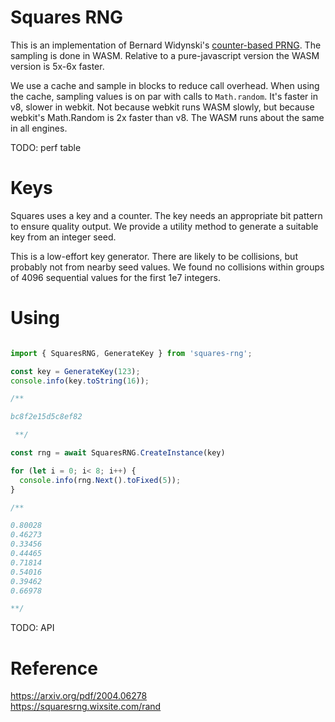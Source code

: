 
# Squares RNG

This is an implementation of Bernard Widynski's [counter-based PRNG][1]. 
The sampling is done in WASM. Relative to a pure-javascript version the 
WASM version is 5x-6x faster. 

We use a cache and sample in blocks to reduce call overhead. When using
the cache, sampling values is on par with calls to `Math.random`. It's 
faster in v8, slower in webkit. Not because webkit runs WASM slowly, but 
because webkit's Math.Random is 2x faster than v8. The WASM runs about the
same in all engines.

TODO: perf table

# Keys

Squares uses a key and a counter. The key needs an appropriate bit pattern
to ensure quality output. We provide a utility method to generate a suitable 
key from an integer seed. 

This is a low-effort key generator. There are likely to be collisions, but 
probably not from nearby seed values. We found no collisions within groups 
of 4096 sequential values for the first 1e7 integers.

# Using

```ts

import { SquaresRNG, GenerateKey } from 'squares-rng';

const key = GenerateKey(123);
console.info(key.toString(16));

/**

bc8f2e15d5c8ef82

 **/

const rng = await SquaresRNG.CreateInstance(key)

for (let i = 0; i< 8; i++) {
  console.info(rng.Next().toFixed(5));
}

/**

0.80028
0.46273
0.33456
0.44465
0.71814
0.54016
0.39462
0.66978

**/

```

TODO: API

# Reference

https://arxiv.org/pdf/2004.06278  
https://squaresrng.wixsite.com/rand  

[1]: https://arxiv.org/pdf/2004.06278

